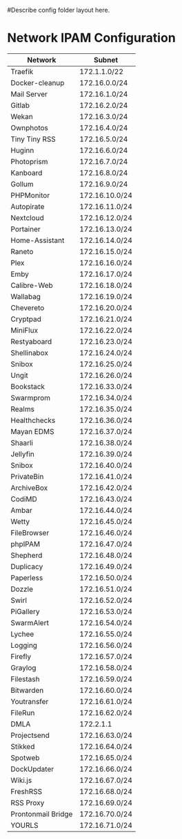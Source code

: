 #Describe config folder layout here.

# Network IPAM Configuration
| Network        | Subnet         |
|----------------|----------------|
| Traefik        | 172.1.1.0/22   |
| Docker-cleanup | 172.16.0.0/24  |
| Mail Server    | 172.16.1.0/24  |
| Gitlab         | 172.16.2.0/24  |
| Wekan          | 172.16.3.0/24  |
| Ownphotos      | 172.16.4.0/24  |
| Tiny Tiny RSS  | 172.16.5.0/24  |
| Huginn         | 172.16.6.0/24  |
| Photoprism     | 172.16.7.0/24  |
| Kanboard       | 172.16.8.0/24  |
| Gollum         | 172.16.9.0/24  |
| PHPMonitor     | 172.16.10.0/24 |
| Autopirate     | 172.16.11.0/24 |
| Nextcloud      | 172.16.12.0/24 |
| Portainer      | 172.16.13.0/24 |
| Home-Assistant | 172.16.14.0/24 |
| Raneto         | 172.16.15.0/24 |
| Plex           | 172.16.16.0/24 |
| Emby           | 172.16.17.0/24 |
| Calibre-Web    | 172.16.18.0/24 |
| Wallabag       | 172.16.19.0/24 |
| Chevereto      | 172.16.20.0/24 |
| Cryptpad       | 172.16.21.0/24 |
| MiniFlux       | 172.16.22.0/24 |
| Restyaboard    | 172.16.23.0/24 |
| Shellinabox    | 172.16.24.0/24 |
| Snibox         | 172.16.25.0/24 |
| Ungit          | 172.16.26.0/24 |
| Bookstack      | 172.16.33.0/24 |
| Swarmprom      | 172.16.34.0/24 |
| Realms         | 172.16.35.0/24 |
| Healthchecks   | 172.16.36.0/24 |
| Mayan EDMS     | 172.16.37.0/24 |
| Shaarli        | 172.16.38.0/24 |
| Jellyfin       | 172.16.39.0/24 |
| Snibox         | 172.16.40.0/24 |
| PrivateBin     | 172.16.41.0/24 |
| ArchiveBox     | 172.16.42.0/24 |
| CodiMD         | 172.16.43.0/24 |
| Ambar          | 172.16.44.0/24 |
| Wetty          | 172.16.45.0/24 |
| FileBrowser    | 172.16.46.0/24 |
| phpIPAM        | 172.16.47.0/24 |
| Shepherd       | 172.16.48.0/24 |
| Duplicacy      | 172.16.49.0/24 |
| Paperless      | 172.16.50.0/24 |
| Dozzle         | 172.16.51.0/24 |
| Swirl          | 172.16.52.0/24 |
| PiGallery      | 172.16.53.0/24 |
| SwarmAlert     | 172.16.54.0/24 |
| Lychee         | 172.16.55.0/24 |
| Logging        | 172.16.56.0/24 |
| Firefly        | 172.16.57.0/24 |
| Graylog        | 172.16.58.0/24 |
| Filestash      | 172.16.59.0/24 |
| Bitwarden      | 172.16.60.0/24 |
| Youtransfer    | 172.16.61.0/24 |
| FileRun        | 172.16.62.0/24 |
| DMLA           | 172.2.1.1      |
| Projectsend    | 172.16.63.0/24 |
| Stikked        | 172.16.64.0/24 |
| Spotweb        | 172.16.65.0/24 |
| DockUpdater    | 172.16.66.0/24 |
| Wiki.js        | 172.16.67.0/24 |
| FreshRSS       | 172.16.68.0/24 |
| RSS Proxy      | 172.16.69.0/24 |
| Prontonmail Bridge | 172.16.70.0/24 |
| YOURLS | 172.16.71.0/24 |
